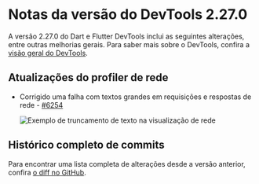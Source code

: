 # Notas da versão do DevTools 2.27.0

A versão 2.27.0 do Dart e Flutter DevTools inclui as seguintes alterações,
entre outras melhorias gerais. Para saber mais sobre o DevTools, confira a
[visão geral do DevTools](https://docs.flutter.dev/tools/devtools).

## Atualizações do profiler de rede

- Corrigido uma falha com textos grandes em requisições e respostas de rede -
  [#6254](https://github.com/flutter/devtools/pull/6254)

  ![Exemplo de truncamento de texto na visualização de rede](/tools/devtools/release-notes/images-2.27.0/truncation.png "Exemplo de truncamento de texto na visualização de rede")

## Histórico completo de commits

Para encontrar uma lista completa de alterações desde a versão anterior,
confira
[o diff no GitHub](https://github.com/flutter/devtools/compare/v2.26.1...v2.27.0).
